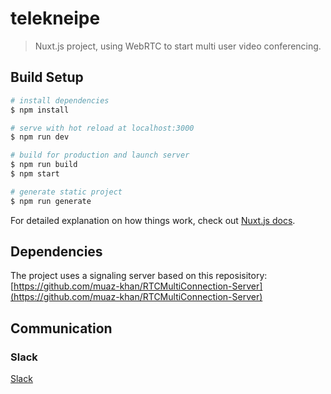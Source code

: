 # telekneipe

> Nuxt.js project, using WebRTC to start multi user video conferencing.

## Build Setup

```bash
# install dependencies
$ npm install

# serve with hot reload at localhost:3000
$ npm run dev

# build for production and launch server
$ npm run build
$ npm start

# generate static project
$ npm run generate
```

For detailed explanation on how things work, check out [Nuxt.js docs](https://nuxtjs.org).

## Dependencies 

The project uses a signaling server based on this reposisitory: [https://github.com/muaz-khan/RTCMultiConnection-Server](https://github.com/muaz-khan/RTCMultiConnection-Server)

## Communication

### Slack

[Slack](https://join.slack.com/t/telekneipe/shared_invite/zt-d6l0lxsn-zcFsf_Ezko52VVC4qjIuQA)

